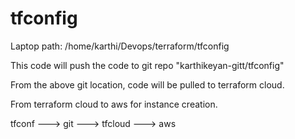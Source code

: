 # tfconfig
Laptop path: /home/karthi/Devops/terraform/tfconfig

This code will push the code to git repo "karthikeyan-gitt/tfconfig"

From the above git location, code will be pulled to terraform cloud.

From terraform cloud to aws for instance creation.

tfconf ---> git ---> tfcloud ---> aws
